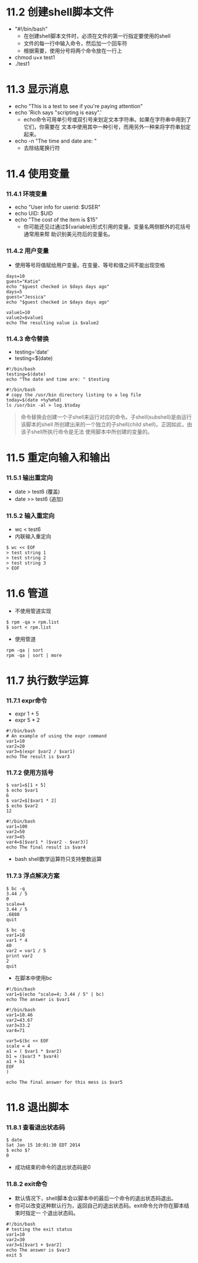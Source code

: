 # 11.2 创建shell脚本文件
- "#!/bin/bash" 
  - 在创建shell脚本文件时，必须在文件的第一行指定要使用的shell
  - 文件的每一行中输入命令，然后加一个回车符
  - 根据需要，使用分号将两个命令放在一行上
- chmod u+x test1
- ./test1

# 11.3 显示消息
- echo "This is a test to see if you're paying attention"
- echo 'Rich says "scripting is easy".'
  - echo命令可用单引号或双引号来划定文本字符串。如果在字符串中用到了它们，你需要在 文本中使用其中一种引号，而用另外一种来将字符串划定起来。
- echo -n "The time and date are: "
  - 去除结尾换行符

# 11.4 使用变量
### 11.4.1 环境变量
- echo "User info for userid: $USER"
- echo UID: $UID
- echo "The cost of the item is \$15"
  - 你可能还见过通过${variable}形式引用的变量。变量名两侧额外的花括号通常用来帮 助识别美元符后的变量名。

### 11.4.2 用户变量
- 使用等号将值赋给用户变量。在变量、等号和值之间不能出现空格
```shell
days=10
guest="Katie"
echo "$guest checked in $days days ago"
days=5
guest="Jessica"
echo "$guest checked in $days days ago"

value1=10
value2=$value1
echo The resulting value is $value2
```

### 11.4.3 命令替换
- testing='date'
- testing=$(date)

```shell
#!/bin/bash
testing=$(date)
echo "The date and time are: " $testing

#!/bin/bash
# copy the /usr/bin directory listing to a log file
today=$(date +%y%m%d)
ls /usr/bin -al > log.$today
```

> 命令替换会创建一个子shell来运行对应的命令。子shell(subshell)是由运行该脚本的shell 所创建出来的一个独立的子shell(child shell)。正因如此，由该子shell所执行命令是无法 使用脚本中所创建的变量的。

# 11.5 重定向输入和输出
### 11.5.1 输出重定向
- date > test6 (覆盖)
- date >> test6 (追加)

### 11.5.2 输入重定向
- wc < test6
- 内联输入重定向
```shell
$ wc << EOF
> test string 1
> test string 2
> test string 3
> EOF
```

# 11.6 管道
- 不使用管道实现
```shell
$ rpm -qa > rpm.list
$ sort < rpm.list
```

- 使用管道
```shell
rpm -qa | sort
rpm -qa | sort | more
```

# 11.7 执行数学运算
### 11.7.1 expr命令
- expr 1 + 5
- expr 5 \* 2

```shell
#!/bin/bash
# An example of using the expr command
var1=10
var2=20
var3=$(expr $var2 / $var1)
echo The result is $var3
```

### 11.7.2 使用方括号
```shell
$ var1=$[1 + 5]
$ echo $var1
6
$ var2=$[$var1 * 2]
$ echo $var2
12
```

```shell
#!/bin/bash
var1=100
var2=50
var3=45
var4=$[$var1 * ($var2 - $var3)]
echo The final result is $var4
```

- bash shell数学运算符只支持整数运算

### 11.7.3 浮点解决方案
```shell
$ bc -q
3.44 / 5
0
scale=4
3.44 / 5
.6880
quit

$ bc -q
var1=10
var1 * 4
40
var2 = var1 / 5
print var2
2
quit
```

- 在脚本中使用bc
```shell
#!/bin/bash
var1=$(echo "scale=4; 3.44 / 5" | bc)
echo The answer is $var1
```

```shell
#!/bin/bash
var1=10.46
var2=43.67
var3=33.2
var4=71

var5=$(bc << EOF
scale = 4
a1 = ( $var1 * $var2)
b1 = ($var3 * $var4)
a1 + b1
EOF
)

echo The final answer for this mess is $var5
```

# 11.8 退出脚本
### 11.8.1 查看退出状态码
```shell
$ date
Sat Jan 15 10:01:30 EDT 2014
$ echo $?
0
```
- 成功结束的命令的退出状态码是0

### 11.8.2 exit命令
- 默认情况下，shell脚本会以脚本中的最后一个命令的退出状态码退出。
- 你可以改变这种默认行为，返回自己的退出状态码。exit命令允许你在脚本结束时指定一
  个退出状态码。
```shell
#!/bin/bash
# testing the exit status
var1=10
var2=30
var3=$[$var1 + $var2]
echo The answer is $var3
exit 5

```
